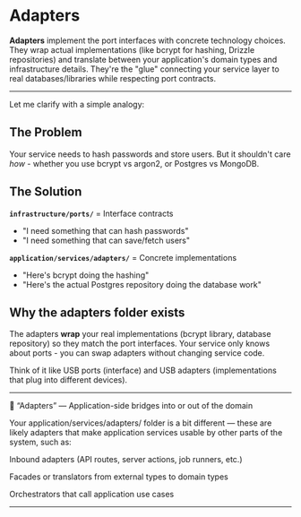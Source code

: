 # Adapters

**Adapters** implement the port interfaces with concrete technology choices. They wrap actual implementations (like bcrypt for hashing, Drizzle repositories) and translate between your application's domain types and infrastructure details. They're the "glue" connecting your service layer to real databases/libraries while respecting port contracts.

---

Let me clarify with a simple analogy:

## The Problem

Your service needs to hash passwords and store users. But it shouldn't care _how_ - whether you use bcrypt vs argon2, or Postgres vs MongoDB.

## The Solution

**`infrastructure/ports/`** = Interface contracts

- "I need something that can hash passwords"
- "I need something that can save/fetch users"

**`application/services/adapters/`** = Concrete implementations

- "Here's bcrypt doing the hashing"
- "Here's the actual Postgres repository doing the database work"

## Why the adapters folder exists

The adapters **wrap** your real implementations (bcrypt library, database repository) so they match the port interfaces. Your service only knows about ports - you can swap adapters without changing service code.

Think of it like USB ports (interface) and USB adapters (implementations that plug into different devices).

---

🧱 “Adapters” — Application-side bridges into or out of the domain

Your application/services/adapters/ folder is a bit different — these are likely adapters that make application services usable by other parts of the system, such as:

Inbound adapters (API routes, server actions, job runners, etc.)

Facades or translators from external types to domain types

Orchestrators that call application use cases

---
